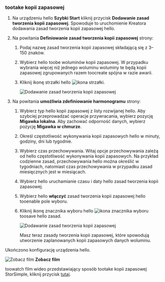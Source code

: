 <!--author=alkohli last changed: 9/17/15-->

### <a name="tootake-a-backup"></a>tootake kopii zapasowej
1. Na urządzeniu hello **Szybki Start** kliknij przycisk **Dodawanie zasad tworzenia kopii zapasowej**. Spowoduje to uruchomienie Kreatora dodawania zasad tworzenia kopii zapasowej hello. 
2. Na powitania **Definiowanie zasad tworzenia kopii zapasowej** strony:
   
   1. Podaj nazwę zasad tworzenia kopii zapasowej składającą się z 3–150 znaków.
   2. Wybierz hello toobe woluminów kopii zapasowej. W przypadku wybrania więcej niż jednego woluminu woluminy te będą kopii zapasowej zgrupowanych razem toocreate spójna w razie awarii.
   3. Kliknij ikonę strzałki hello ![ikona strzałki](./media/storsimple-take-backup/HCS_ArrowIcon-include.png). 
      
      ![Dodawanie zasad tworzenia kopii zapasowej](./media/storsimple-take-backup/HCS_AddBackupPolicyWizard1M-include.png)
3. Na powitania **umożliwia zdefiniowanie harmonogramu** strony:
   
   1. Wybierz typ hello kopii zapasowej z listy rozwijanej hello. Aby szybciej przeprowadzać operacje przywracania, wybierz pozycję **Migawka lokalna**. Aby zachować odporność danych, wybierz pozycję **Migawka w chmurze**.
   2. Określ częstotliwość wykonywania kopii zapasowych hello w minuty, godziny, dni lub tygodnie.
   3. Wybierz czas przechowywania. Witaj opcje przechowywania zależą od hello częstotliwość wykonywania kopii zapasowych. Na przykład codzienne zasad, przechowywania hello można określić w tygodniach, natomiast czas przechowywania w przypadku zasad miesięcznych jest w miesiącach.
   4. Wybierz hello uruchamianie czasu i daty hello zasad tworzenia kopii zapasowej.
   5. Wybierz hello **włączyć** zasad tworzenia kopii zapasowej hello tooenable pole wyboru. 
   6. Kliknij ikonę znacznika wyboru hello ![ikona znacznika wyboru](./media/storsimple-take-backup/HCS_CheckIcon-include.png) toosave hello zasad.
      
      ![Dodawanie zasad tworzenia kopii zapasowej](./media/storsimple-take-backup/HCS_AddBackupPolicyWizard2M-include.png)
      
      Masz teraz zasady tworzenia kopii zapasowej, które spowodują utworzenie zaplanowanych kopii zapasowych danych woluminu.

Ukończono konfigurację urządzenia hello. 

![Zobacz film](./media/storsimple-take-backup/Video_icon.png) **Zobacz film**

toowatch film wideo przedstawiający sposób tootake kopii zapasowej StorSimple, kliknij przycisk [tutaj](https://azure.microsoft.com/documentation/videos/take-a-storsimple-backup/).

